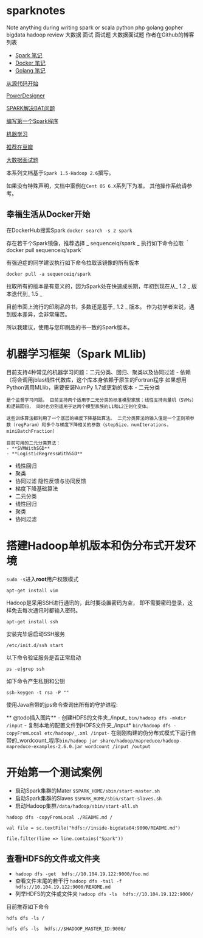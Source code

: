 # sparknotes
Note anything during writing spark or scala python php golang gopher bigdata hadoop review 大数据 面试 面试题 大数据面试题 作者在Github的博客列表
- [Spark 笔记](http://devuser.github.io/spark-notes)
- [Docker 笔记](http://devuser.github.io/docker-notes)
- [Golang 笔记](http://devuser.github.io/golang-notes)

[从源代码开始](stepbystepfromsrc.md)

[PowerDesigner](powerdesigner.md)

[SPARK解决BAT问题](spark-bat.md)

[编写第一个Spark程序](case1_wordcount.md)

[机器学习](MLlib.md)

[推荐在豆瓣](recommenddation_in_douban.md)

[大数据面试题](bigdatareview.md)

本系列文档基于`Spark 1.5-Hadoop 2.6`撰写。

如果没有特殊声明，文档中案例在`Cent OS 6.X`系列下为准， 其他操作系统请参考。

## 幸福生活从Docker开始
在DockerHub搜索Spark `docker search -s 2 spark`

存在若干个Spark镜像，推荐选择 _ sequenceiq/spark _ 执行如下命令拉取 ｀docker pull sequenceiq/spark`

有强迫症的同学建议执行如下命令拉取该镜像的所有版本

`docker pull -a sequenceiq/spark`

拉取所有的版本是有意义的，因为Spark处在快速成长期，年初到现在从_ 1.2 _ 版本迭代到_ 1.5 _

目前市面上流行的印刷品的书，多数还是基于_ 1.2 _ 版本。 作为初学者来说，遇到版本差异，会非常痛苦。

所以我建议，使用与您印刷品的书一致的Spark版本。

# **机器学习框架（Spark MLlib)**
目前支持4种常见的机器学习问题：二元分类、回归、聚类以及协同过滤 - 依赖 （将会调用jblas线性代数库，这个库本身依赖于原生的Fortran程序 如果想用Python调用MLlib，需要安装NumPy 1.7或更新的版本 - 二元分类

```
是个监督学习问题。 目前支持两个适用于二元分类的标准模型家族：线性支持向量机（SVMs）和逻辑回归， 同时也分别适用于这两个模型家族的L1和L2正则化变体。

这些训练算法都利用了一个底层的梯度下降基础算法。 二元分类算法的输入值是一个正则项参数（regParam）和多个与梯度下降相关的参数（stepSize，numIterations，miniBatchFraction）

目前可用的二元分类算法：
- **SVMWithSGD**
- **LogisticRegressWithSGD**
```

- 线性回归
- 聚类
- 协同过滤 隐性反馈与协同反馈
- 梯度下降基础算法
- 二元分类
- 线性回归
- 聚类
- 协同过滤

# 搭建Hadoop单机版本和伪分布式开发环境
`sudo -s`进入**root**用户权限模式

`apt-get install vim`

Hadoop是采用SSH进行通讯的，此时要设置密码为空， 即不需要密码登录，这样免去每次通讯时都输入密码。

`apt-get install ssh`

安装完毕后启动SSH服务

`/etc/init.d/ssh start`

以下命令验证服务是否正常启动

`ps -e|grep ssh`

如下命令产生私钥和公钥

`ssh-keygen -t rsa -P ""`

使用Java自带的jps命令查询出所有的守护进程:

** @todo插入图片** - 创建HDFS的文件夹_/input_ `bin/hadoop dfs -mkdir /input` - 复制本地的配置文件到HDFS文件夹_/input* `bin/hadoop dfs -copyFromLocal etc/hadoop/_.xml /input`- 在刚刚构建的伪分布式模式下运行自带的_wordcount_程序`bin/hadoop jar share/hadoop/mapreduce/hadoop-mapreduce-examples-2.6.0.jar wordcount /input /output`

# 开始第一个测试案例
- 启动Spark集群的Mater `$SPARK_HOME/sbin/start-master.sh`
- 启动Spark集群的Slaves `$SPARK_HOME/sbin/start-slaves.sh`
- 启动Hadoop集群`/data/hadoop/sbin/start-all.sh`

`hadoop dfs -copyFromLocal ./README.md /`

`val file = sc.textFile("hdfs://inside-bigdata04:9000/README.md")`

`file.filter(line => line.contains("Spark"))`

## 查看HDFS的文件或文件夹
- `hadoop dfs -get  hdfs://10.104.19.122:9000/foo.md`
- 查看文件末尾的若干行 `hadoop dfs -tail -f hdfs://10.104.19.122:9000/README.md`
- 列举HDFS的文件或文件夹 `hadoop dfs -ls  hdfs://10.104.19.122:9000/`

目前推荐如下命令

`hdfs dfs -ls /`

`hdfs dfs -ls  hdfs://$HADOOP_MASTER_ID:9000/`
